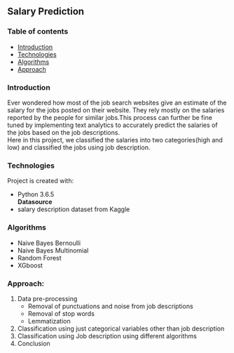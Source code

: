 ## Salary Prediction

### Table of contents
* [Introduction](#introduction)
* [Technologies](#technologies)
* [Algorithms](#algorithms)
* [Approach](#approach)

### Introduction
Ever wondered how most of the job search websites give an estimate of the salary for the jobs posted on their website. They rely mostly on the salaries reported by the people for similar jobs.This process can further be fine tuned by implementing text analytics to accurately predict the salaries of the jobs based on the job descriptions.  
Here in this project, we classified the salaries into two categories(high and low) and classified the jobs using job description.
	
### Technologies
Project is created with:
* Python 3.6.5   
**Datasource**
* salary description dataset from Kaggle

### Algorithms
* Naive Bayes Bernoulli
* Naive Bayes Multinomial
* Random Forest
* XGboost

### Approach:
1. Data pre-processing
	  * Removal of punctuations and noise from job descriptions
	  * Removal of stop words
	  * Lemmatization
2. Classification using just categorical variables other than job description
3. Classification using Job description using different algorithms
4. Conclusion
